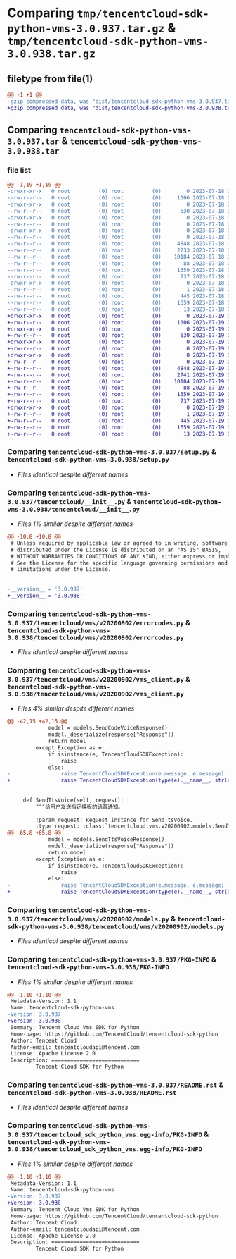 # Comparing `tmp/tencentcloud-sdk-python-vms-3.0.937.tar.gz` & `tmp/tencentcloud-sdk-python-vms-3.0.938.tar.gz`

## filetype from file(1)

```diff
@@ -1 +1 @@
-gzip compressed data, was "dist/tencentcloud-sdk-python-vms-3.0.937.tar", last modified: Tue Jul 18 00:34:51 2023, max compression
+gzip compressed data, was "dist/tencentcloud-sdk-python-vms-3.0.938.tar", last modified: Wed Jul 19 00:53:32 2023, max compression
```

## Comparing `tencentcloud-sdk-python-vms-3.0.937.tar` & `tencentcloud-sdk-python-vms-3.0.938.tar`

### file list

```diff
@@ -1,19 +1,19 @@
-drwxr-xr-x   0 root         (0) root         (0)        0 2023-07-18 00:34:51.000000 tencentcloud-sdk-python-vms-3.0.937/
--rw-r--r--   0 root         (0) root         (0)     1006 2023-07-18 00:34:51.000000 tencentcloud-sdk-python-vms-3.0.937/setup.py
-drwxr-xr-x   0 root         (0) root         (0)        0 2023-07-18 00:34:51.000000 tencentcloud-sdk-python-vms-3.0.937/tencentcloud/
--rw-r--r--   0 root         (0) root         (0)      630 2023-07-18 00:34:51.000000 tencentcloud-sdk-python-vms-3.0.937/tencentcloud/__init__.py
-drwxr-xr-x   0 root         (0) root         (0)        0 2023-07-18 00:34:51.000000 tencentcloud-sdk-python-vms-3.0.937/tencentcloud/vms/
--rw-r--r--   0 root         (0) root         (0)        0 2023-07-18 00:34:51.000000 tencentcloud-sdk-python-vms-3.0.937/tencentcloud/vms/__init__.py
-drwxr-xr-x   0 root         (0) root         (0)        0 2023-07-18 00:34:51.000000 tencentcloud-sdk-python-vms-3.0.937/tencentcloud/vms/v20200902/
--rw-r--r--   0 root         (0) root         (0)        0 2023-07-18 00:34:51.000000 tencentcloud-sdk-python-vms-3.0.937/tencentcloud/vms/v20200902/__init__.py
--rw-r--r--   0 root         (0) root         (0)     4848 2023-07-18 00:34:51.000000 tencentcloud-sdk-python-vms-3.0.937/tencentcloud/vms/v20200902/errorcodes.py
--rw-r--r--   0 root         (0) root         (0)     2733 2023-07-18 00:34:51.000000 tencentcloud-sdk-python-vms-3.0.937/tencentcloud/vms/v20200902/vms_client.py
--rw-r--r--   0 root         (0) root         (0)    10184 2023-07-18 00:34:51.000000 tencentcloud-sdk-python-vms-3.0.937/tencentcloud/vms/v20200902/models.py
--rw-r--r--   0 root         (0) root         (0)       88 2023-07-18 00:34:51.000000 tencentcloud-sdk-python-vms-3.0.937/setup.cfg
--rw-r--r--   0 root         (0) root         (0)     1659 2023-07-18 00:34:51.000000 tencentcloud-sdk-python-vms-3.0.937/PKG-INFO
--rw-r--r--   0 root         (0) root         (0)      737 2023-07-18 00:34:51.000000 tencentcloud-sdk-python-vms-3.0.937/README.rst
-drwxr-xr-x   0 root         (0) root         (0)        0 2023-07-18 00:34:51.000000 tencentcloud-sdk-python-vms-3.0.937/tencentcloud_sdk_python_vms.egg-info/
--rw-r--r--   0 root         (0) root         (0)        1 2023-07-18 00:34:51.000000 tencentcloud-sdk-python-vms-3.0.937/tencentcloud_sdk_python_vms.egg-info/dependency_links.txt
--rw-r--r--   0 root         (0) root         (0)      445 2023-07-18 00:34:51.000000 tencentcloud-sdk-python-vms-3.0.937/tencentcloud_sdk_python_vms.egg-info/SOURCES.txt
--rw-r--r--   0 root         (0) root         (0)     1659 2023-07-18 00:34:51.000000 tencentcloud-sdk-python-vms-3.0.937/tencentcloud_sdk_python_vms.egg-info/PKG-INFO
--rw-r--r--   0 root         (0) root         (0)       13 2023-07-18 00:34:51.000000 tencentcloud-sdk-python-vms-3.0.937/tencentcloud_sdk_python_vms.egg-info/top_level.txt
+drwxr-xr-x   0 root         (0) root         (0)        0 2023-07-19 00:53:32.000000 tencentcloud-sdk-python-vms-3.0.938/
+-rw-r--r--   0 root         (0) root         (0)     1006 2023-07-19 00:53:32.000000 tencentcloud-sdk-python-vms-3.0.938/setup.py
+drwxr-xr-x   0 root         (0) root         (0)        0 2023-07-19 00:53:32.000000 tencentcloud-sdk-python-vms-3.0.938/tencentcloud/
+-rw-r--r--   0 root         (0) root         (0)      630 2023-07-19 00:53:32.000000 tencentcloud-sdk-python-vms-3.0.938/tencentcloud/__init__.py
+drwxr-xr-x   0 root         (0) root         (0)        0 2023-07-19 00:53:32.000000 tencentcloud-sdk-python-vms-3.0.938/tencentcloud/vms/
+-rw-r--r--   0 root         (0) root         (0)        0 2023-07-19 00:53:32.000000 tencentcloud-sdk-python-vms-3.0.938/tencentcloud/vms/__init__.py
+drwxr-xr-x   0 root         (0) root         (0)        0 2023-07-19 00:53:32.000000 tencentcloud-sdk-python-vms-3.0.938/tencentcloud/vms/v20200902/
+-rw-r--r--   0 root         (0) root         (0)        0 2023-07-19 00:53:32.000000 tencentcloud-sdk-python-vms-3.0.938/tencentcloud/vms/v20200902/__init__.py
+-rw-r--r--   0 root         (0) root         (0)     4848 2023-07-19 00:53:32.000000 tencentcloud-sdk-python-vms-3.0.938/tencentcloud/vms/v20200902/errorcodes.py
+-rw-r--r--   0 root         (0) root         (0)     2741 2023-07-19 00:53:32.000000 tencentcloud-sdk-python-vms-3.0.938/tencentcloud/vms/v20200902/vms_client.py
+-rw-r--r--   0 root         (0) root         (0)    10184 2023-07-19 00:53:32.000000 tencentcloud-sdk-python-vms-3.0.938/tencentcloud/vms/v20200902/models.py
+-rw-r--r--   0 root         (0) root         (0)       88 2023-07-19 00:53:32.000000 tencentcloud-sdk-python-vms-3.0.938/setup.cfg
+-rw-r--r--   0 root         (0) root         (0)     1659 2023-07-19 00:53:32.000000 tencentcloud-sdk-python-vms-3.0.938/PKG-INFO
+-rw-r--r--   0 root         (0) root         (0)      737 2023-07-19 00:53:32.000000 tencentcloud-sdk-python-vms-3.0.938/README.rst
+drwxr-xr-x   0 root         (0) root         (0)        0 2023-07-19 00:53:32.000000 tencentcloud-sdk-python-vms-3.0.938/tencentcloud_sdk_python_vms.egg-info/
+-rw-r--r--   0 root         (0) root         (0)        1 2023-07-19 00:53:32.000000 tencentcloud-sdk-python-vms-3.0.938/tencentcloud_sdk_python_vms.egg-info/dependency_links.txt
+-rw-r--r--   0 root         (0) root         (0)      445 2023-07-19 00:53:32.000000 tencentcloud-sdk-python-vms-3.0.938/tencentcloud_sdk_python_vms.egg-info/SOURCES.txt
+-rw-r--r--   0 root         (0) root         (0)     1659 2023-07-19 00:53:32.000000 tencentcloud-sdk-python-vms-3.0.938/tencentcloud_sdk_python_vms.egg-info/PKG-INFO
+-rw-r--r--   0 root         (0) root         (0)       13 2023-07-19 00:53:32.000000 tencentcloud-sdk-python-vms-3.0.938/tencentcloud_sdk_python_vms.egg-info/top_level.txt
```

### Comparing `tencentcloud-sdk-python-vms-3.0.937/setup.py` & `tencentcloud-sdk-python-vms-3.0.938/setup.py`

 * *Files identical despite different names*

### Comparing `tencentcloud-sdk-python-vms-3.0.937/tencentcloud/__init__.py` & `tencentcloud-sdk-python-vms-3.0.938/tencentcloud/__init__.py`

 * *Files 1% similar despite different names*

```diff
@@ -10,8 +10,8 @@
 # Unless required by applicable law or agreed to in writing, software
 # distributed under the License is distributed on an "AS IS" BASIS,
 # WITHOUT WARRANTIES OR CONDITIONS OF ANY KIND, either express or implied.
 # See the License for the specific language governing permissions and
 # limitations under the License.
 
 
-__version__ = '3.0.937'
+__version__ = '3.0.938'
```

### Comparing `tencentcloud-sdk-python-vms-3.0.937/tencentcloud/vms/v20200902/errorcodes.py` & `tencentcloud-sdk-python-vms-3.0.938/tencentcloud/vms/v20200902/errorcodes.py`

 * *Files identical despite different names*

### Comparing `tencentcloud-sdk-python-vms-3.0.937/tencentcloud/vms/v20200902/vms_client.py` & `tencentcloud-sdk-python-vms-3.0.938/tencentcloud/vms/v20200902/vms_client.py`

 * *Files 4% similar despite different names*

```diff
@@ -42,15 +42,15 @@
             model = models.SendCodeVoiceResponse()
             model._deserialize(response["Response"])
             return model
         except Exception as e:
             if isinstance(e, TencentCloudSDKException):
                 raise
             else:
-                raise TencentCloudSDKException(e.message, e.message)
+                raise TencentCloudSDKException(type(e).__name__, str(e))
 
 
     def SendTtsVoice(self, request):
         """给用户发送指定模板的语音通知。
 
         :param request: Request instance for SendTtsVoice.
         :type request: :class:`tencentcloud.vms.v20200902.models.SendTtsVoiceRequest`
@@ -65,8 +65,8 @@
             model = models.SendTtsVoiceResponse()
             model._deserialize(response["Response"])
             return model
         except Exception as e:
             if isinstance(e, TencentCloudSDKException):
                 raise
             else:
-                raise TencentCloudSDKException(e.message, e.message)
+                raise TencentCloudSDKException(type(e).__name__, str(e))
```

### Comparing `tencentcloud-sdk-python-vms-3.0.937/tencentcloud/vms/v20200902/models.py` & `tencentcloud-sdk-python-vms-3.0.938/tencentcloud/vms/v20200902/models.py`

 * *Files identical despite different names*

### Comparing `tencentcloud-sdk-python-vms-3.0.937/PKG-INFO` & `tencentcloud-sdk-python-vms-3.0.938/PKG-INFO`

 * *Files 1% similar despite different names*

```diff
@@ -1,10 +1,10 @@
 Metadata-Version: 1.1
 Name: tencentcloud-sdk-python-vms
-Version: 3.0.937
+Version: 3.0.938
 Summary: Tencent Cloud Vms SDK for Python
 Home-page: https://github.com/TencentCloud/tencentcloud-sdk-python
 Author: Tencent Cloud
 Author-email: tencentcloudapi@tencent.com
 License: Apache License 2.0
 Description: ============================
         Tencent Cloud SDK for Python
```

### Comparing `tencentcloud-sdk-python-vms-3.0.937/README.rst` & `tencentcloud-sdk-python-vms-3.0.938/README.rst`

 * *Files identical despite different names*

### Comparing `tencentcloud-sdk-python-vms-3.0.937/tencentcloud_sdk_python_vms.egg-info/PKG-INFO` & `tencentcloud-sdk-python-vms-3.0.938/tencentcloud_sdk_python_vms.egg-info/PKG-INFO`

 * *Files 1% similar despite different names*

```diff
@@ -1,10 +1,10 @@
 Metadata-Version: 1.1
 Name: tencentcloud-sdk-python-vms
-Version: 3.0.937
+Version: 3.0.938
 Summary: Tencent Cloud Vms SDK for Python
 Home-page: https://github.com/TencentCloud/tencentcloud-sdk-python
 Author: Tencent Cloud
 Author-email: tencentcloudapi@tencent.com
 License: Apache License 2.0
 Description: ============================
         Tencent Cloud SDK for Python
```

